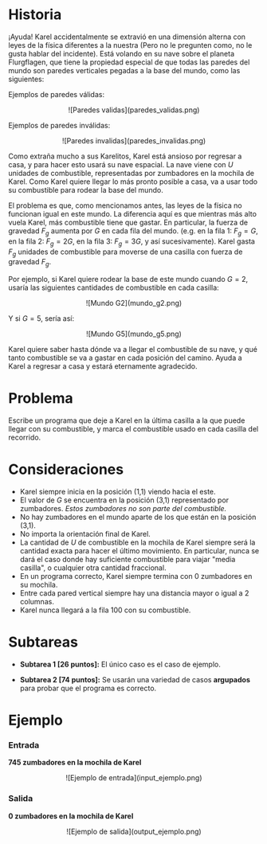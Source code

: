 # Historia

¡Ayuda! Karel accidentalmente se extravió en una dimensión alterna con leyes de la física diferentes a la nuestra (Pero no le pregunten como, no le gusta hablar del incidente). Está volando en su nave sobre el planeta Flurgflagen, que tiene la propiedad especial de que todas las paredes del mundo son paredes verticales pegadas a la base del mundo, como las siguientes:

Ejemplos de paredes válidas:
<center>![Paredes validas](paredes_validas.png)</center>

Ejemplos de paredes inválidas:
<center>![Paredes invalidas](paredes_invalidas.png)</center>

Como extraña mucho a sus Karelitos, Karel está ansioso por regresar a casa, y para hacer esto usará su nave espacial. La nave viene con $U$ unidades de combustible, representadas por zumbadores en la mochila de Karel. Como Karel quiere llegar lo más pronto posible a casa, va a usar todo su combustible para rodear la base del mundo. 

El problema es que, como mencionamos antes, las leyes de la física no funcionan igual en este mundo. La diferencia aquí es que mientras más alto vuela Karel, más combustible tiene que gastar. En particular, la fuerza de gravedad $F_g$ aumenta por $G$ en cada fila del mundo. (e.g. en la fila 1:  $F_g=G$, en la fila 2: $F_g=2G$, en la fila 3:  $F_g=3G$, y así sucesivamente). Karel gasta $F_g$ unidades de combustible para moverse de una casilla con fuerza de gravedad $F_g$. 

Por ejemplo, si Karel quiere rodear la base de este mundo cuando $G=2$, usaría las siguientes cantidades de combustible en cada casilla:
<center>![Mundo G2](mundo_g2.png)</center>

Y si $G=5$, sería así:
<center>![Mundo G5](mundo_g5.png)</center>

Karel quiere saber hasta dónde va a llegar el combustible de su nave, y qué tanto combustible se va a gastar en cada posición del camino. Ayuda a Karel a regresar a casa y estará eternamente agradecido. 

# Problema

Escribe un programa que deje a Karel en la última casilla a la que puede llegar con su combustible, y marca el combustible usado en cada casilla del recorrido. 

# Consideraciones

* Karel siempre inicia en la posición (1,1) viendo hacia el este.
* El valor de $G$ se encuentra en la posición (3,1) representado por zumbadores. *Estos zumbadores no son parte del combustible.*  
* No hay zumbadores en el mundo aparte de los que están en la posición (3,1).
* No importa la orientación final de Karel.
* La cantidad de $U$ de combustible en la mochila de Karel siempre será la cantidad exacta para hacer el último movimiento. En particular, nunca se dará el caso donde hay suficiente combustible para viajar "media casilla", o cualquier otra cantidad fraccional. 
* En un programa correcto, Karel siempre termina con 0 zumbadores en su mochila. 
* Entre cada pared vertical siempre hay una distancia mayor o igual a 2 columnas.
* Karel nunca llegará a la fila 100 con su combustible. 

# Subtareas

* **Subtarea 1 [26 puntos]:** El único caso es el caso de ejemplo. 

* **Subtarea 2 [74 puntos]:** Se usarán una variedad de casos **argupados** para probar que el programa es correcto. 

# Ejemplo

### Entrada

**745 zumbadores en la mochila de Karel**

<center>![Ejemplo de entrada](input_ejemplo.png)</center>

### Salida


**0 zumbadores en la mochila de Karel**

<center>![Ejemplo de salida](output_ejemplo.png)</center>
